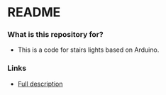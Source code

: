 # README #

### What is this repository for? ###

* This is a code for stairs lights based on Arduino.

### Links ###
* [Full description](https://geektimes.ru/post/257278)